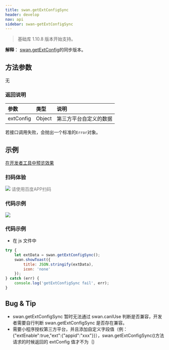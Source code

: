```yaml
---
title: swan.getExtConfigSync
header: develop
nav: api
sidebar: swan-getExtConfigSync
---
```




> 基础库 1.10.8 版本开始支持。

**解释**： [swan.getExtConfig](https://smartprogram.baidu.com/docs/develop/api/getextconfig/swan-getExtConfig/)的同步版本。

 

## 方法参数 

 无

### 返回说明  

|参数 | 类型 | 说明|
|:---- | :---- | :---- | 
|extConfig |  Object | 第三方平台自定义的数据 |

若接口调用失败，会抛出一个标准的`Error`对象。
## 示例

<a href="swanide://fragment/ce597f3bb6e7ca606ccacb253f1726b41574213264242" title="在开发者工具中预览效果" target="_self">在开发者工具中预览效果</a>


### 扫码体验

<div class='scan-code-container'>
    <img src="https://b.bdstatic.com/miniapp/assets/images/doc_demo/fragment_getExtConfigSync.png" class="demo-qrcode-image" />
    <font color=#777 12px>请使用百度APP扫码</font>
</div>


###  代码示例 


<div class="m-doc-custom-examples">
    <div class="m-doc-custom-examples-correct">
        <img src="https://b.bdstatic.com/miniapp/images/getExtConfigSync.gif">
    </div>
    <div class="m-doc-custom-examples-correct">
        <img src=" ">
    </div>
    <div class="m-doc-custom-examples-correct">
        <img src=" ">
    </div>     
</div>

### 代码示例 



* 在 js 文件中

```js
try {
    let extData = swan.getExtConfigSync();
    swan.showToast({
        title: JSON.stringify(extData),
        icon: 'none'
    });
} catch (err) {
    console.log('getExtConfigSync fail', err);
}

```

## Bug & Tip 

* swan.getExtConfigSync 暂时无法通过 swan.canIUse 判断是否兼容，开发者需要自行判断 swan.getExtConfigSync 是否存在兼容。
* 需要小程序授权第三方平台，并且添加自定义字段值（例：{"extEnable":true,"ext":{"appid":"xxx"}}），swan.getExtConfigSync()方法请求的时候返回的 extConfig 值才不为｛｝
